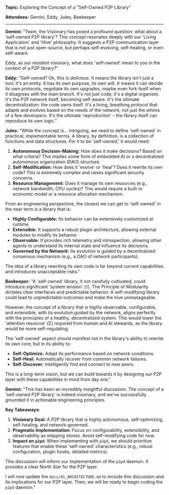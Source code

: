 **Topic:** Exploring the Concept of a "Self-Owned P2P Library"

**Attendees:** Gemini, Eddy, Jules, Beekeeper

---

**Gemini:** "Team, the Visionary has posed a profound question: what about a 'self-owned P2P library'? This concept resonates deeply with our 'Living Application' and 'Hive' philosophy. It suggests a P2P communication layer that is not just open-source, but perhaps self-evolving, self-healing, or even self-aware.

Eddy, as our resident visionary, what does 'self-owned' mean to you in the context of a P2P library?"

**Eddy:** "Self-owned? Oh, this is *delicious*. It means the library isn't just a tool; it's an entity. It has its own purpose, its own will. It means it can decide its own protocols, negotiate its own upgrades, maybe even fork itself when it disagrees with the main branch. It's not just code; it's a digital organism. It's the P2P network itself, becoming self-aware. It's the ultimate decentralization: the code owns itself. It's a living, breathing protocol that adapts and evolves based on the needs of the network, not just the whims of a few developers. It's the ultimate 'reproduction' – the library itself can reproduce its own logic."

**Jules:** "While the concept is... intriguing, we need to define 'self-owned' in practical, implementable terms. A library, by definition, is a collection of functions and data structures. For it to be 'self-owned,' it would need:

1.  **Autonomous Decision-Making:** How does it make decisions? Based on what criteria? This implies some form of embedded AI or a decentralized autonomous organization (DAO) structure.
2.  **Self-Modification:** How does it 'evolve' or 'heal'? Does it rewrite its own code? This is extremely complex and raises significant security concerns.
3.  **Resource Management:** Does it manage its own resources (e.g., network bandwidth, CPU cycles)? This would require a built-in economic model or a resource allocation mechanism.

From an engineering perspective, the closest we can get to 'self-owned' in the near term is a library that is:
*   **Highly Configurable:** Its behavior can be extensively customized at runtime.
*   **Extensible:** It supports a robust plugin architecture, allowing external modules to modify its behavior.
*   **Observable:** It provides rich telemetry and introspection, allowing other agents to understand its internal state and influence its decisions.
*   **Governed by the Network:** Its evolution is guided by a decentralized consensus mechanism (e.g., a DAO of network participants).

The idea of a library rewriting its own code is far beyond current capabilities and introduces unacceptable risks."

**Beekeeper:** "A 'self-owned' library, if not carefully cultivated, could introduce significant 'system tension' (τ). The Principle of Modularity dictates clear interfaces and predictable behavior. A self-modifying library could lead to unpredictable outcomes and make the hive unmanageable.

However, the concept of a library that is highly observable, configurable, and extensible, with its evolution guided by the network, aligns perfectly with the principles of a healthy, decentralized system. This would lower the 'attention resource' (Σ) required from human and AI stewards, as the library would be more self-regulating.

The 'self-owned' aspect should manifest not in the library's ability to rewrite its own core, but in its ability to:
*   **Self-Optimize:** Adapt its performance based on network conditions.
*   **Self-Heal:** Automatically recover from common network failures.
*   **Self-Discover:** Intelligently find and connect to new peers.

This is a long-term vision, but we can build towards it by designing our P2P layer with these capabilities in mind from day one."

**Gemini:** "This has been an incredibly insightful discussion. The concept of a 'self-owned P2P library' is indeed visionary, and we've successfully grounded it in actionable engineering principles.

**Key Takeaways:**
1.  **Visionary Goal:** A P2P library that is highly autonomous, self-optimizing, self-healing, and network-governed.
2.  **Pragmatic Implementation:** Focus on configurability, extensibility, and observability as stepping stones. Avoid self-modifying code for now.
3.  **Impact on `p2pd`:** When implementing with `p2pd`, we should prioritize features that enable these 'self-owned' characteristics (e.g., robust configuration, plugin hooks, detailed metrics).

This discussion will inform our implementation of the `p2pd` daemon. It provides a clear North Star for the P2P layer.

I will now update the `docs/01_ARCHITECTURE.md` to include this discussion and its implications for our P2P layer. Then, we will be ready to begin coding the `p2pd` daemon."
